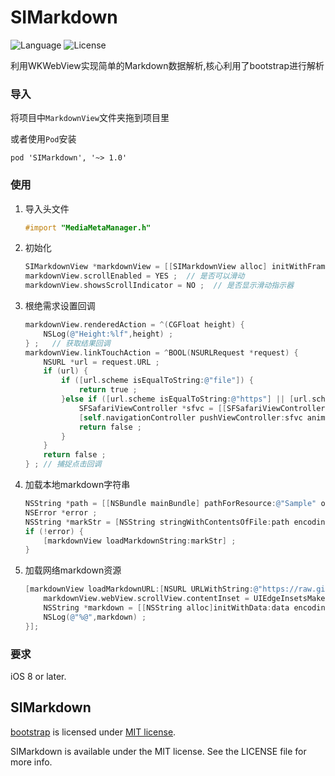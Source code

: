 # SIMarkdown


![Language](https://img.shields.io/badge/language-objc-orange.svg)
![License](https://img.shields.io/badge/license-MIT-blue.svg)  

利用WKWebView实现简单的Markdown数据解析,核心利用了bootstrap进行解析

### 导入
将项目中`MarkdownView`文件夹拖到项目里 

或者使用`Pod`安装

	pod 'SIMarkdown', '~> 1.0'	
	
### 使用
1. 导入头文件

	```objective-c
	#import "MediaMetaManager.h"
	```
	
2. 初始化

	```objective-c
    SIMarkdownView *markdownView = [[SIMarkdownView alloc] initWithFrame:self.view.bounds] ;
    markdownView.scrollEnabled = YES ;  // 是否可以滑动
    markdownView.showsScrollIndicator = NO ;  // 是否显示滑动指示器
	```
	
3. 根绝需求设置回调

	```objective-c
    markdownView.renderedAction = ^(CGFloat height) {
        NSLog(@"Height:%lf",height) ;
    } ;   // 获取结果回调
    markdownView.linkTouchAction = ^BOOL(NSURLRequest *request) {
        NSURL *url = request.URL ;
        if (url) {
            if ([url.scheme isEqualToString:@"file"]) {
                return true ;
            }else if ([url.scheme isEqualToString:@"https"] || [url.scheme isEqualToString:@"http"]) {
                SFSafariViewController *sfvc = [[SFSafariViewController alloc]initWithURL:url] ;
                [self.navigationController pushViewController:sfvc animated:YES] ;
                return false ;
            }
        }
        return false ;
    } ; // 捕捉点击回调
	```
	
4. 加载本地markdown字符串

	```objective-c
    NSString *path = [[NSBundle mainBundle] pathForResource:@"Sample" ofType:@"md"] ;
    NSError *error ;
    NSString *markStr = [NSString stringWithContentsOfFile:path encoding:NSUTF8StringEncoding error:&error] ;
    if (!error) {
        [markdownView loadMarkdownString:markStr] ;
    }
	```
	
5. 加载网络markdown资源

	```objective-c
    [markdownView loadMarkdownURL:[NSURL URLWithString:@"https://raw.githubusercontent.com/matteocrippa/awesome-swift/master/README.md"]withSuccess:^(SIMarkdownView *markView, NSData *data) {
        markdownView.webView.scrollView.contentInset = UIEdgeInsetsMake(64, 0, 0, 0) ;
        NSString *markdown = [[NSString alloc]initWithData:data encoding:NSUTF8StringEncoding] ;
        NSLog(@"%@",markdown) ;
    }];
	```
	
### 要求
iOS 8 or later.
	
## SIMarkdown

[bootstrap](http://getbootstrap.com/) is licensed under [MIT license](https://github.com/twbs/bootstrap/blob/v4-dev/LICENSE).  

SIMarkdown is available under the MIT license. See the LICENSE file for more info.
